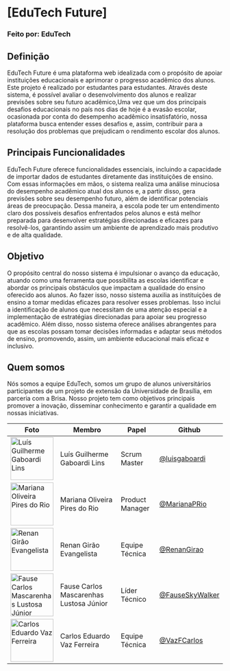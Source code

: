 # [EduTech Future]

### Feito por: EduTech

## Definição

EduTech Future é uma plataforma web idealizada com o propósito de apoiar instituições educacionais e aprimorar o progresso acadêmico dos alunos. Este projeto é realizado por estudantes para estudantes. Através deste sistema, é possível avaliar o desenvolvimento dos alunos e realizar previsões sobre seu futuro acadêmico,Uma vez que um dos principais desafios educacionais no país nos dias de hoje é a evasão escolar, ocasionada por conta do desempenho acadêmico insatisfatório, nossa plataforma busca entender esses desafios e, assim, contribuir para a resolução dos problemas que prejudicam o rendimento escolar dos alunos.

## Principais Funcionalidades

EduTech Future oferece funcionalidades essenciais, incluindo a capacidade de importar dados de estudantes diretamente das instituições de ensino. Com essas informações em mãos, o sistema realiza uma análise minuciosa do desempenho acadêmico atual dos alunos e, a partir disso, gera previsões sobre seu desempenho futuro, além de identificar potenciais áreas de preocupação. Dessa maneira, a escola pode ter um entendimento claro dos possíveis desafios enfrentados pelos alunos e está melhor preparada para desenvolver estratégias direcionadas e eficazes para resolvê-los, garantindo assim um ambiente de aprendizado mais produtivo e de alta qualidade.

## Objetivo

O propósito central do nosso sistema é impulsionar o avanço da educação, atuando como uma ferramenta que possibilita as escolas identificar e abordar os principais obstáculos que impactam a qualidade do ensino oferecido aos alunos. Ao fazer isso, nosso sistema auxilia as instituições de ensino a tomar medidas eficazes para resolver esses problemas. Isso inclui a identificação de alunos que necessitam de uma atenção especial e a implementação de estratégias direcionadas para apoiar seu progresso acadêmico. Além disso, nosso sistema oferece análises abrangentes para que as escolas possam tomar decisões informadas e adaptar seus métodos de ensino, promovendo, assim, um ambiente educacional mais eficaz e inclusivo.
## Quem somos

Nós somos a equipe EduTech, somos um grupo de alunos universitários participantes de um projeto de extensão da Universidade de Brasília, em parceria com a Brisa. Nosso projeto tem como objetivos principais promover a inovação, disseminar conhecimento e garantir a qualidade em nossas iniciativas.

| Foto                                                                                                                       | Membro                                  | Papel           | Github                                               |
| -------------------------------------------------------------------------------------------------------------------------- | --------------------------------------- | --------------- | ---------------------------------------------------- |
| <img src="https://avatars.githubusercontent.com/u/45673358?v=4" alt="Luís Guilherme Gaboardi Lins" width="100">            | Luís Guilherme Gaboardi Lins            | Scrum Master    | [@luisgaboardi](https://github.com/luisgaboardi)     |
| <img src="https://avatars.githubusercontent.com/u/65375798?v=4" alt="Mariana Oliveira Pires do Rio" width="100">           | Mariana Oliveira Pires do Rio           | Product Manager | [@MarianaPRio](https://github.com/MarianaPRio)       |
| <img src="https://avatars.githubusercontent.com/u/137415620?v=4" alt="Renan Girão Evangelista" width="100">                | Renan Girão Evangelista                 | Equipe Técnica  | [@RenanGirao](https://github.com/RenanGirao)         |
| <img src="https://avatars.githubusercontent.com/u/90693864?v=4" alt="Fause Carlos Mascarenhas Lustosa Júnior" width="100"> | Fause Carlos Mascarenhas Lustosa Júnior | Líder Técnico   | [@FauseSkyWalker](https://github.com/FauseSkyWalker) |
| <img src="https://avatars.githubusercontent.com/u/136510566?v=4" alt="Carlos Eduardo Vaz Ferreira" width="100">            | Carlos Eduardo Vaz Ferreira             | Equipe Técnica  | [@VazFCarlos](https://github.com/VazFCarlos)         |
